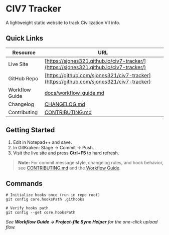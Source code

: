 <!-- START FILE: README.md -->
# CIV7 Tracker

A lightweight static website to track Civilization VII info.

<!-- START PACK: ROOT-README.md (Quick Links table section) -->
## Quick Links

| Resource | URL |
| --- | --- |
| Live Site | [https://sjones321.github.io/civ7-tracker/](https://sjones321.github.io/civ7-tracker/) |
| GitHub Repo | [https://github.com/sjones321/civ7-tracker](https://github.com/sjones321/civ7-tracker) |
| Workflow Guide | [docs/workflow_guide.md](docs/workflow_guide.md) |
| Changelog | [CHANGELOG.md](CHANGELOG.md) |
| Contributing | [CONTRIBUTING.md](CONTRIBUTING.md) |
<!-- END PACK: ROOT-README.md (Quick Links table section) -->

<!-- START PACK: ROOT-README.md (Getting Started section) -->
## Getting Started

1. Edit in Notepad++ and save.
2. In GitKraken: Stage → Commit → Push.
3. Visit the live site and press **Ctrl+F5** to hard refresh.

<!-- START PACK: ROOT-README.md (Getting Started footer note) -->
> **Note:** For commit message style, changelog rules, and hook behavior, see [CONTRIBUTING.md](CONTRIBUTING.md) and the [Workflow Guide](docs/workflow_guide.md).
<!-- END PACK: ROOT-README.md (Getting Started footer note) -->
<!-- END PACK: ROOT-README.md (Getting Started section) -->

## Commands

```text
# Initialize hooks once (run in repo root)
git config core.hooksPath .githooks

# Verify hooks path
git config --get core.hooksPath
```

_See **Workflow Guide → Project-file Sync Helper** for the one-click upload flow._
<!-- END FILE: README.md -->
